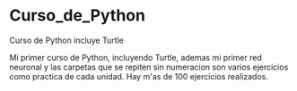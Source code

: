 # Curso_de_Python
Curso de Python incluye Turtle

Mi primer curso de Python, incluyendo Turtle, ademas mi primer red neuronal 
y las carpetas que se repiten sin numeracion son varios ejercicios
como practica de cada unidad.
Hay m'as de 100 ejercicios realizados.

